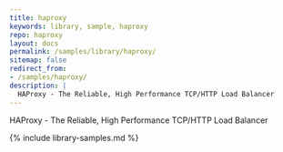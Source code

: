 ```yaml
---
title: haproxy
keywords: library, sample, haproxy
repo: haproxy
layout: docs
permalink: /samples/library/haproxy/
sitemap: false
redirect_from:
- /samples/haproxy/
description: |
  HAProxy - The Reliable, High Performance TCP/HTTP Load Balancer
---
```


HAProxy - The Reliable, High Performance TCP/HTTP Load Balancer


{% include library-samples.md %}
